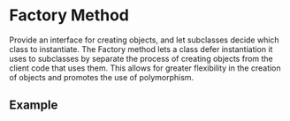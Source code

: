 # Factory Method

Provide an interface for creating objects, and let subclasses decide which class to instantiate. The Factory method lets a class defer instantiation it uses to subclasses by separate the process of creating objects from the client code that uses them.  This allows for greater flexibility in the creation of objects and promotes the use of polymorphism.

## Example
```c#
```
